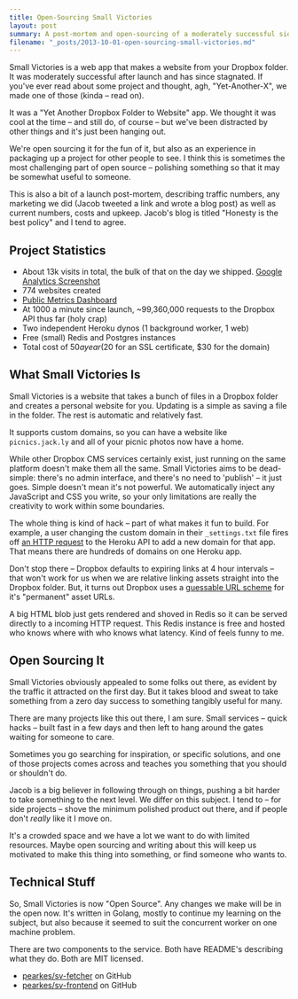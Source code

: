```yaml
---
title: Open-Sourcing Small Victories
layout: post
summary: A post-mortem and open-sourcing of a moderately successful side project
filename: "_posts/2013-10-01-open-sourcing-small-victories.md"
---
```


Small Victories is a web app that makes a website from your Dropbox
folder. It was moderately successful after launch and has since stagnated. If you've 
ever read about some project and thought, agh, "Yet-Another-X",
we made one of those (kinda – read on). 

It was a "Yet Another Dropbox Folder to Website" app. We thought it was cool at the time – and still do,
of course – but we've been distracted by other things and it's just been
hanging out.

We're open sourcing it for the fun of it, but also as an experience
in packaging up a project for other people to see. I think this is
sometimes the most challenging part of open source – polishing something
so that it may be somewhat useful to someone.

This is also a bit of a launch post-mortem, describing traffic numbers,
any marketing we did (Jacob tweeted a link and wrote a blog post) as well
as current numbers, costs and upkeep. Jacob's blog is titled "Honesty
is the best policy" and I tend to agree.

## Project Statistics

- About 13k visits in total, the bulk of that on the day we shipped.
[Google Analytics Screenshot](https://dl.dropboxusercontent.com/s/t2thf77n6hs0xfi/2013-09-30%20at%206.49%20PM.png)
- 774 websites created
- [Public Metrics Dashboard](https://metrics.librato.com/share/dashboards/3nggi1qc)
- At 1000 a minute since launch, ~99,360,000 requests to the Dropbox API thus far (holy crap)
- Two independent Heroku dynos (1 background worker, 1 web)
- Free (small) Redis and Postgres instances
- Total cost of $50 a year ($20 for an SSL certificate, $30 for the domain)

## What Small Victories Is

Small Victories is a website that takes a bunch of files in a Dropbox
folder and creates a personal website for you. Updating is a simple as
saving a file in the folder. The rest is automatic and relatively fast.

It supports custom domains, so you can have a website like
`picnics.jack.ly` and all of your picnic photos now have a home.

While other Dropbox CMS services certainly exist, just running on the same platform 
doesn't make them all the same. Small Victories aims to be dead-simple: there's no admin 
interface, and there's no need to 'publish' – it just goes. Simple doesn't mean it's not 
powerful. We automatically inject any JavaScript and CSS you write, so your only limitations 
are really the creativity to work within some boundaries.

The whole thing is kind of hack – part of what makes it fun to build.
For example, a user changing the custom domain in their `_settings.txt`
file fires off [an HTTP request](https://github.com/pearkes/sv-fetcher/blob/master/settings.go#L73-L75)
to the Heroku API to add a new domain for that app. That means there are
hundreds of domains on one Heroku app.

Don't stop there – Dropbox defaults to expiring links at 4 hour
intervals – that won't work for us when we are relative linking assets
straight into the Dropbox folder. But, it turns out Dropbox uses a
[guessable URL scheme](https://github.com/pearkes/sv-fetcher/blob/master/fetcher.go#L185-L191)
for it's "permanent" asset URLs.

A big HTML blob just gets rendered and shoved in Redis so it can be served
directly to a incoming HTTP request. This Redis instance is free and hosted
who knows where with who knows what latency. Kind of feels funny to me.

## Open Sourcing It

Small Victories obviously appealed to some folks out there, as evident by the traffic it attracted
on the first day. But it takes blood and sweat to take something from a
zero day success to something tangibly useful for many.

There are many projects like this out there, I am sure. Small services – quick hacks – built fast in a few days and then left to hang around the gates
waiting for someone to care.

Sometimes you go searching for inspiration, or specific
solutions, and one of those projects comes across and teaches you
something that you should or shouldn't do.

Jacob is a big believer in following through on things, pushing a bit
harder to take something to the next level. We differ on this subject. I tend to
 – for side projects – shove the minimum polished product out there, and
if people don't *really* like it I move on.

It's a crowded space and we have a lot we want to do with limited resources. Maybe open sourcing and writing about this will keep us motivated to make this
thing into something, or find someone who wants to.

## Technical Stuff

So, Small Victories is now "Open Source". Any changes we make will be in
the open now. It's written in Golang, mostly to continue my learning on the
subject, but also because it seemed to suit the concurrent worker on one machine problem.

There are two components to the service. Both have README's describing what
they do. Both are MIT licensed.

- [pearkes/sv-fetcher](https://github.com/pearkes/sv-fetcher) on GitHub
- [pearkes/sv-frontend](https://github.com/pearkes/sv-frontend) on GitHub
